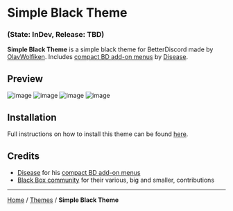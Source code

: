 # Simple Black Theme
### (State: InDev, Release: TBD)
**Simple Black Theme** is a simple black theme for BetterDiscord made by [OlavWolfiken](https://github.com/OlavWolfiken). Includes [compact BD add-on menus](https://maendisease.github.io/BetterDiscordStuff/css/bdAddonMini.css) by [Disease](https://github.com/maendisease).

## Preview
![image](https://user-images.githubusercontent.com/50549647/164978652-aba29031-e18c-4c2f-bfd5-b6b2a8dff525.png)
![image](https://user-images.githubusercontent.com/50549647/164978659-1766a689-0cbd-4876-89f3-998f994b617b.png)
![image](https://user-images.githubusercontent.com/50549647/164978670-7a8c6bdb-6547-4e78-a46b-f0aacd34eaae.png)
![image](https://user-images.githubusercontent.com/50549647/164978622-848525d1-04f3-458d-91cf-7882b91c6d70.png)

## Installation
Full instructions on how to install this theme can be found [here](https://olavwolfiken.github.io/BetterDiscord#themes-1).

## Credits
- [Disease](https://github.com/maendisease) for his [compact BD add-on menus](https://maendisease.github.io/BetterDiscordStuff/css/bdAddonMini.css)
- [Black Box community](https://discord.com/invite/TeRQEPb) for their various, big and smaller, contributions

____
[Home](https://olavwolfiken.github.io/BetterDiscord) / [Themes](https://olavwolfiken.github.io/BetterDiscord/Themes) / **Simple Black Theme**
